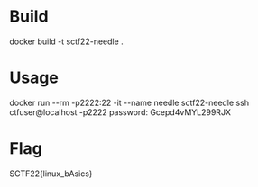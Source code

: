 
# Build
docker build -t sctf22-needle .


# Usage
docker run --rm -p2222:22 -it --name needle sctf22-needle
ssh ctfuser@localhost -p2222 
password: Gcepd4vMYL299RJX




# Flag
SCTF22{linux_bAsics}
